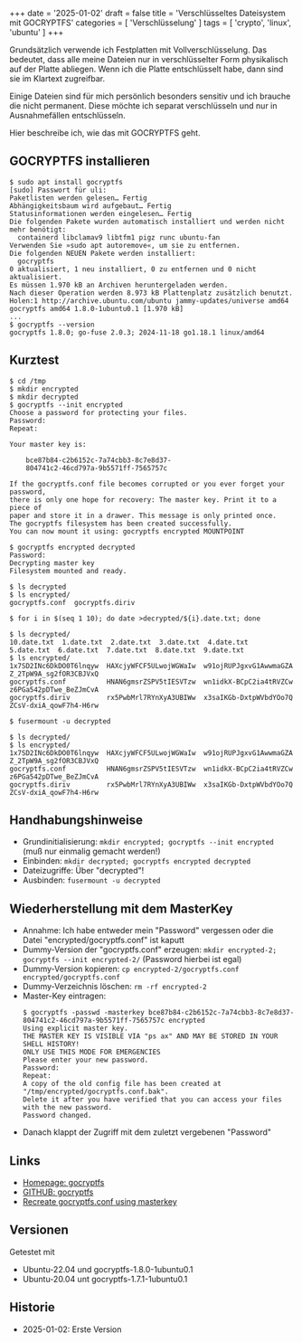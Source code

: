 +++
date = '2025-01-02'
draft = false
title = 'Verschlüsseltes Dateisystem mit GOCRYPTFS'
categories = [ 'Verschlüsselung' ]
tags = [ 'crypto', 'linux', 'ubuntu' ]
+++

<!--Verschlüsseltes Dateisystem mit GOCRYPTFS-->
<!--=========================================-->

Grundsätzlich verwende ich Festplatten mit Vollverschlüsselung.
Das bedeutet, dass alle meine Dateien nur in verschlüsselter
Form physikalisch auf der Platte abliegen. Wenn ich die Platte
entschlüsselt habe, dann sind sie im Klartext zugreifbar.

Einige Dateien sind für mich persönlich besonders sensitiv und
ich brauche die nicht permanent. Diese möchte ich separat verschlüsseln
und nur in Ausnahmefällen entschlüsseln.

Hier beschreibe ich, wie das mit GOCRYPTFS geht.

<!--more-->

GOCRYPTFS installieren
----------------------

```
$ sudo apt install gocryptfs
[sudo] Passwort für uli: 
Paketlisten werden gelesen… Fertig
Abhängigkeitsbaum wird aufgebaut… Fertig
Statusinformationen werden eingelesen… Fertig
Die folgenden Pakete wurden automatisch installiert und werden nicht mehr benötigt:
  containerd libclamav9 libtfm1 pigz runc ubuntu-fan
Verwenden Sie »sudo apt autoremove«, um sie zu entfernen.
Die folgenden NEUEN Pakete werden installiert:
  gocryptfs
0 aktualisiert, 1 neu installiert, 0 zu entfernen und 0 nicht aktualisiert.
Es müssen 1.970 kB an Archiven heruntergeladen werden.
Nach dieser Operation werden 8.973 kB Plattenplatz zusätzlich benutzt.
Holen:1 http://archive.ubuntu.com/ubuntu jammy-updates/universe amd64 gocryptfs amd64 1.8.0-1ubuntu0.1 [1.970 kB]
...
$ gocryptfs --version
gocryptfs 1.8.0; go-fuse 2.0.3; 2024-11-18 go1.18.1 linux/amd64
```

Kurztest
--------

```
$ cd /tmp
$ mkdir encrypted
$ mkdir decrypted
$ gocryptfs --init encrypted
Choose a password for protecting your files.
Password: 
Repeat: 

Your master key is:

    bce87b84-c2b6152c-7a74cbb3-8c7e8d37-
    804741c2-46cd797a-9b5571ff-7565757c

If the gocryptfs.conf file becomes corrupted or you ever forget your password,
there is only one hope for recovery: The master key. Print it to a piece of
paper and store it in a drawer. This message is only printed once.
The gocryptfs filesystem has been created successfully.
You can now mount it using: gocryptfs encrypted MOUNTPOINT

$ gocryptfs encrypted decrypted
Password: 
Decrypting master key
Filesystem mounted and ready.

$ ls decrypted
$ ls encrypted/
gocryptfs.conf  gocryptfs.diriv

$ for i in $(seq 1 10); do date >decrypted/${i}.date.txt; done

$ ls decrypted/
10.date.txt  1.date.txt  2.date.txt  3.date.txt  4.date.txt  5.date.txt  6.date.txt  7.date.txt  8.date.txt  9.date.txt
$ ls encrypted/
1x7SD2INc6DkDO0T6lnqyw  HAXcjyWFCF5ULwojWGWaIw  w91ojRUPJgxvG1AwwmaGZA  Z_2TpW9A_sg2fOR3CBJVxQ
gocryptfs.conf          HNAN6gmsrZSPV5tIESVTzw  wn1idkX-BCpC2ia4tRVZCw  z6PGa542pDTwe_BeZJmCvA
gocryptfs.diriv         rx5PwbMrl7RYnXyA3UBIWw  x3saIKGb-DxtpWVbdYOo7Q  ZCsV-dxiA_qowF7h4-H6rw

$ fusermount -u decrypted

$ ls decrypted/
$ ls encrypted/
1x7SD2INc6DkDO0T6lnqyw  HAXcjyWFCF5ULwojWGWaIw  w91ojRUPJgxvG1AwwmaGZA  Z_2TpW9A_sg2fOR3CBJVxQ
gocryptfs.conf          HNAN6gmsrZSPV5tIESVTzw  wn1idkX-BCpC2ia4tRVZCw  z6PGa542pDTwe_BeZJmCvA
gocryptfs.diriv         rx5PwbMrl7RYnXyA3UBIWw  x3saIKGb-DxtpWVbdYOo7Q  ZCsV-dxiA_qowF7h4-H6rw
```

Handhabungshinweise
-------------------

- Grundinitialisierung: `mkdir encrypted; gocryptfs --init encrypted`
  (muß nur einmalig gemacht werden!)
- Einbinden: `mkdir decrypted; gocryptfs encrypted decrypted`
- Dateizugriffe: Über "decrypted"!
- Ausbinden: `fusermount -u decrypted`

Wiederherstellung mit dem MasterKey
-----------------------------------

- Annahme: Ich habe entweder mein "Password"
  vergessen oder die Datei "encrypted/gocryptfs.conf"
  ist kaputt
- Dummy-Version der "gocryptfs.conf" erzeugen:
  `mkdir encrypted-2; gocryptfs --init encrypted-2/`
  (Password hierbei ist egal)
- Dummy-Version kopieren:
  `cp encrypted-2/gocryptfs.conf encrypted/gocryptfs.conf`
- Dummy-Verzeichnis löschen:
  `rm -rf encrypted-2`
- Master-Key eintragen:
  ```
  $ gocryptfs -passwd -masterkey bce87b84-c2b6152c-7a74cbb3-8c7e8d37-804741c2-46cd797a-9b5571ff-7565757c encrypted
  Using explicit master key.
  THE MASTER KEY IS VISIBLE VIA "ps ax" AND MAY BE STORED IN YOUR SHELL HISTORY!
  ONLY USE THIS MODE FOR EMERGENCIES
  Please enter your new password.
  Password: 
  Repeat: 
  A copy of the old config file has been created at "/tmp/encrypted/gocryptfs.conf.bak".
  Delete it after you have verified that you can access your files with the new password.
  Password changed.
  ```
- Danach klappt der Zugriff mit dem zuletzt vergebenen "Password"

Links
-----

- [Homepage: gocryptfs](https://nuetzlich.net/gocryptfs/)
- [GITHUB: gocryptfs](https://github.com/rfjakob/gocryptfs)
- [Recreate gocryptfs.conf using masterkey](https://github.com/rfjakob/gocryptfs/wiki/Recreate-gocryptfs.conf-using-masterkey)

Versionen
---------

Getestet mit

- Ubuntu-22.04 und gocryptfs-1.8.0-1ubuntu0.1
- Ubuntu-20.04 unt gocryptfs-1.7.1-1ubuntu0.1

Historie
--------

- 2025-01-02: Erste Version

